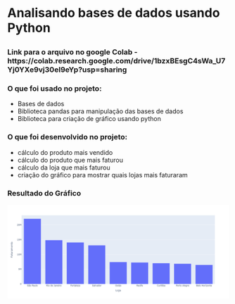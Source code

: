 <h1> Analisando bases de dados usando Python </P>

<h3> Link para o arquivo no google Colab - <a> https://colab.research.google.com/drive/1bzxBEsgC4sWa_U7Yj0YXe9vj30eI9eYp?usp=sharing </a> </h3> 

<h3> O que foi usado no projeto: </h3> 
<ul>
  <li> Bases de dados </li>
  <li> Biblioteca pandas para manipulação das bases de dados </li>
  <li> Biblioteca para criação de gráfico usando python </li>
</ul>


<h3> O que foi desenvolvido no projeto:  </h3> 
<ul>
  <li> cálculo do produto mais vendido  </li>
  <li> cálculo do produto que mais faturou </li>
  <li> cálculo da loja que mais faturou </li>
  <li> criação do gráfico para mostrar quais lojas mais faturaram </li>
</ul>

<h3> Resultado do Gráfico  </h3> 
<img src="/imagens/grafico-lojas.png" alt="Imagem do gráfico"/>

